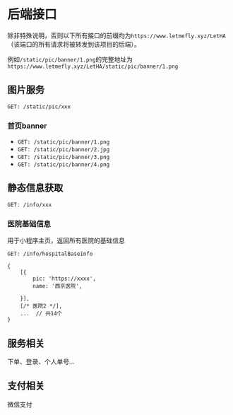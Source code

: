 <!--
 * @Author: LetMeFly
 * @Date: 2023-08-15 22:11:19
 * @LastEditors: LetMeFly
 * @LastEditTime: 2023-08-30 10:20:47
-->
# 后端接口

除非特殊说明，否则以下所有接口的前缀均为```https://www.letmefly.xyz/LetHA```（该端口的所有请求将被转发到该项目的后端）。

例如```/static/pic/banner/1.png```的完整地址为```https://www.letmefly.xyz/LetHA/static/pic/banner/1.png```

## 图片服务

```GET: /static/pic/xxx```

### 首页banner

+ ```GET: /static/pic/banner/1.png```
+ ```GET: /static/pic/banner/2.jpg```
+ ```GET: /static/pic/banner/3.png```
+ ```GET: /static/pic/banner/4.png```

### 

## 静态信息获取

```GET: /info/xxx```

### 医院基础信息

用于小程序主页，返回所有医院的基础信息

```GET: /info/hospitalBaseinfo```

```
{
    [{
        pic: 'https://xxxx',
        name: '西京医院',

    }],
    [/* 医院2 */],
    ...  // 共14个
}
```

## 服务相关

下单、登录、个人单号...

## 支付相关

微信支付
